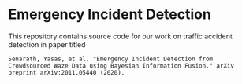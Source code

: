 # Emergency Incident Detection

This repository contains source code for our work on traffic accident detection in paper titled

```
Senarath, Yasas, et al. "Emergency Incident Detection from Crowdsourced Waze Data using Bayesian Information Fusion." arXiv preprint arXiv:2011.05440 (2020).
```
